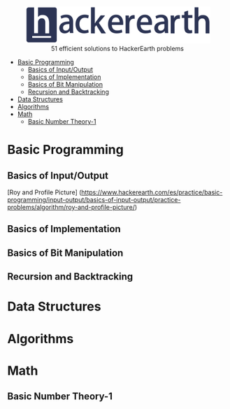 <p align="center">
    <a href=https://www.hackerearth.com/es/@sanchezmurillo>
        <img height=85 src="pictures/HE_logo.png">
    </a>
    <br>51 efficient solutions to HackerEarth problems
</p>

* [Basic Programming](#basic-programming)
    + [Basics of Input/Output](#basics-of-input-output)
    + [Basics of Implementation](#basics-of-implementation)
    + [Basics of Bit Manipulation](#basics-of-bit-manipulation)
    + [Recursion and Backtracking](#recursion-and-backtracking)
* [Data Structures](#data-structures)
* [Algorithms](#algorithms)
* [Math](#math)
    * [Basic Number Theory-1](#basic-number-theory-1)

# Basic Programming

## Basics of Input/Output

[Roy and Profile Picture] (https://www.hackerearth.com/es/practice/basic-programming/input-output/basics-of-input-output/practice-problems/algorithm/roy-and-profile-picture/)

## Basics of Implementation

## Basics of Bit Manipulation

## Recursion and Backtracking


# Data Structures

# Algorithms

# Math

## Basic Number Theory-1
